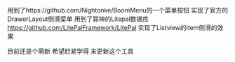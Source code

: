 用到了https://github.com/Nightonke/BoomMenu的一个菜单按钮
实现了官方的DrawerLayout侧滑菜单
用到了郭神的Litepal数据库 https://github.com/LitePalFramework/LitePal
实现了Listview的item侧滑的效果

目前还是个萌新 希望赶紧学得 来更新这个工具
